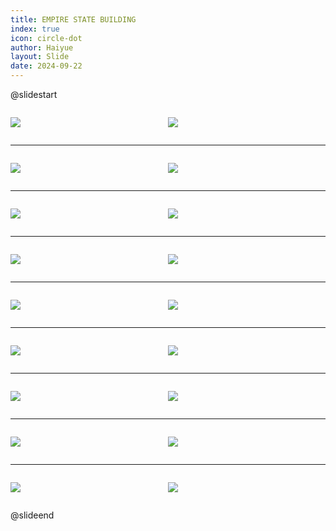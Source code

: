 ```yaml
---
title: EMPIRE STATE BUILDING
index: true
icon: circle-dot
author: Haiyue
layout: Slide
date: 2024-09-22
---
```

 
@slidestart

<div style="display:flex">
<div style="flex:1">

![](https://raw.githubusercontent.com/yclord/reading/refs/heads/master/english/Level-V/EMPIRE%20STATE%20BUILDING/001.webp)
</div>
<div style="flex:1">

![](https://raw.githubusercontent.com/yclord/reading/refs/heads/master/english/Level-V/EMPIRE%20STATE%20BUILDING/002.webp)
</div>
</div>

---

<div style="display:flex">
<div style="flex:1">

![](https://raw.githubusercontent.com/yclord/reading/refs/heads/master/english/Level-V/EMPIRE%20STATE%20BUILDING/003.webp)
</div>
<div style="flex:1">

![](https://raw.githubusercontent.com/yclord/reading/refs/heads/master/english/Level-V/EMPIRE%20STATE%20BUILDING/004.webp)
</div>
</div>

---

<div style="display:flex">
<div style="flex:1">

![](https://raw.githubusercontent.com/yclord/reading/refs/heads/master/english/Level-V/EMPIRE%20STATE%20BUILDING/005.webp)
</div>
<div style="flex:1">

![](https://raw.githubusercontent.com/yclord/reading/refs/heads/master/english/Level-V/EMPIRE%20STATE%20BUILDING/006.webp)
</div>
</div>

---

<div style="display:flex">
<div style="flex:1">

![](https://raw.githubusercontent.com/yclord/reading/refs/heads/master/english/Level-V/EMPIRE%20STATE%20BUILDING/007.webp)
</div>
<div style="flex:1">

![](https://raw.githubusercontent.com/yclord/reading/refs/heads/master/english/Level-V/EMPIRE%20STATE%20BUILDING/008.webp)
</div>
</div>

---

<div style="display:flex">
<div style="flex:1">

![](https://raw.githubusercontent.com/yclord/reading/refs/heads/master/english/Level-V/EMPIRE%20STATE%20BUILDING/009.webp)
</div>
<div style="flex:1">

![](https://raw.githubusercontent.com/yclord/reading/refs/heads/master/english/Level-V/EMPIRE%20STATE%20BUILDING/010.webp)
</div>
</div>

---

<div style="display:flex">
<div style="flex:1">

![](https://raw.githubusercontent.com/yclord/reading/refs/heads/master/english/Level-V/EMPIRE%20STATE%20BUILDING/011.webp)
</div>
<div style="flex:1">

![](https://raw.githubusercontent.com/yclord/reading/refs/heads/master/english/Level-V/EMPIRE%20STATE%20BUILDING/012.webp)
</div>
</div>

---

<div style="display:flex">
<div style="flex:1">

![](https://raw.githubusercontent.com/yclord/reading/refs/heads/master/english/Level-V/EMPIRE%20STATE%20BUILDING/013.webp)
</div>
<div style="flex:1">

![](https://raw.githubusercontent.com/yclord/reading/refs/heads/master/english/Level-V/EMPIRE%20STATE%20BUILDING/014.webp)
</div>
</div>

---

<div style="display:flex">
<div style="flex:1">

![](https://raw.githubusercontent.com/yclord/reading/refs/heads/master/english/Level-V/EMPIRE%20STATE%20BUILDING/015.webp)
</div>
<div style="flex:1">

![](https://raw.githubusercontent.com/yclord/reading/refs/heads/master/english/Level-V/EMPIRE%20STATE%20BUILDING/016.webp)
</div>
</div>

---

<div style="display:flex">
<div style="flex:1">

![](https://raw.githubusercontent.com/yclord/reading/refs/heads/master/english/Level-V/EMPIRE%20STATE%20BUILDING/017.webp)
</div>
<div style="flex:1">

![](https://raw.githubusercontent.com/yclord/reading/refs/heads/master/english/Level-V/EMPIRE%20STATE%20BUILDING/018.webp)
</div>
</div>

@slideend